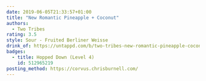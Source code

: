 ```yaml
---
date: 2019-06-05T21:33:57+01:00
title: "New Romantic Pineapple + Coconut"
authors:
  - Two Tribes
rating: 3.5
style: Sour - Fruited Berliner Weisse
drink_of: https://untappd.com/b/two-tribes-new-romantic-pineapple-coconut/3179727
badges:
  - title: Hopped Down (Level 4)
    id: 512965219
posting_method: https://corvus.chrisburnell.com/
---
```

